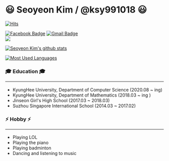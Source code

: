 # :smiley: Seoyeon Kim / @ksy991018 :smiley:

[![Hits](https://hits.seeyoufarm.com/api/count/incr/badge.svg?url=https%3A%2F%2Fgithub.com%2Fksy991018&count_bg=%23000000&title_bg=%23FF65E2&icon=linux.svg&icon_color=%23000000&title=hits&edge_flat=true)](https://hits.seeyoufarm.com)

[![Facebook Badge](https://img.shields.io/badge/facebook-1877f2?style=flat-square&logo=facebook&logoColor=white&link=https://www.facebook.com/profile.php?id=100006279556672)](https://www.facebook.com/profile.php?id=100006279556672)
[![Gmail Badge](https://img.shields.io/badge/Gmail-d14836?style=flat-square&logo=Gmail&logoColor=white&link=mailto:2018103585@khu.ac.kr)](mailto:2018103585@khu.ac.kr)	
<a href="https://www.instagram.com/kim_stop_/"><img src="https://img.shields.io/badge/Instagram-컬러코드?style=flat-square&logo=Instagram&logoColor=white&link=내링크"/></a>


[![Seoyeon Kim's github stats](https://github-readme-stats.vercel.app/api?username=ksy991018&show_icons=true&theme=radical)](https://github.com/ksy991018/github-readme-stats)

[![Most Used Languages](https://github-readme-stats.vercel.app/api/top-langs/?username=ksy991018&layout=compact)](https://github.com/ksy991018/github-readme-stats)

### :mortar_board: Education :mortar_board: <hr>
- KyungHee University, Department of Computer Science (2020.08 ~ ing)
- KyungHee University, Department of Mathematics (2018.03 ~ ing )
- Jinseon Girl's High School (2017.03 ~ 2018.03)
- Suzhou Singapore International School (2014.03 ~ 2017.02)

### ⚡ Hobby ⚡ <hr>
- Playing LOL
- Playing the piano
- Playing badminton
- Dancing and listening to music

<!--
**ksy991018/ksy991018** is a ✨ _special_ ✨ repository because its `README.md` (this file) appears on your GitHub profile.

Here are some ideas to get you started:

- 🔭 I’m currently working on ...
- 🌱 I’m currently learning ...
- 👯 I’m looking to collaborate on ...
- 🤔 I’m looking for help with ...
- 💬 Ask me about ...
- 📫 How to reach me: ...
- 😄 Pronouns: ...
- ⚡ Fun fact: ...
-->
